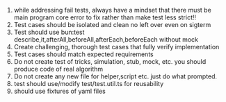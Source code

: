 1. while addressing fail tests, always have a mindset that there must be main program core error to fix rather than make test less strict!!
2. Test cases should be isolated and clean no left over even on sigterm
3. Test should use bun:test describe,it,afterAll,beforeAll,afterEach,beforeEach without mock
4. Create challenging, thorough test cases that fully verify implementation
5. Test cases should match expected requirements
6. Do not create test of tricks, simulation, stub, mock, etc. you should produce code of real algorithm
7. Do not create any new file for helper,script etc. just do what prompted.
8. test should use/modify test/test.util.ts for reusability
9. should use fixtures of yaml files

